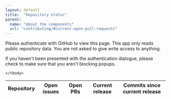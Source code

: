 ```yaml
---
layout: default
title:  "Repository status"
parent:
  name: "About the components"
  url: "contributing/#current-open-pull-requests"
---
```


<div class="auth-instructions">
    <p>
        Please authenticate with GitHub to view this page.
        This app only reads public repository data.
        You are not asked to give write access to anything.
    </p>
    <p>
        If you haven't been presented with the authentication dialogue,
        please check to make sure that you aren't blocking popups.
    </p>
</div>

<table class="repo-table">
    <thead>
        <tr>
            <th>Repository</th>
            <th>Open issues</th>
            <th>Open PRs</th>
            <th>Current release</th>
            <th>Commits since current release</th>
        </tr>
    </thead>
    <tbody>

    </tbody>
</table>

<script src="{{ site.baseurl }}/assets/js/jquery-1.11.0.min.js"></script>
<script src="//cdn.jsdelivr.net/jstorage/0.1/jstorage.min.js"></script>
<script src="https://cdn.rawgit.com/oauth-io/oauth-js/master/dist/oauth.min.js"></script>
<script>
function apiURL(url, params) {
    if (params === undefined) {
        params = "";
    }
    API_URL = "https://api.github.com"

    return API_URL + url + "?access_token=" + $.jStorage.get("github_key") + params
}

function loadData() {
  var repoList = [
    'cf-buttons',
    'cf-colors',
    'cf-expandables',
    'cf-forms',
    'cf-grid',
    'cf-icons',
    'cf-pagination',
    'cf-typography',
    //'cf-tabs', repos with no commits are currently problematic
    //'cf-tables',
    'capital-framework',
    'cf-demo',
    'cf-component-demo',
    'cf-grunt-config'
  ];

  $.each(repoList, function(key, name) {
    console.log("Outputting info for " + name);

    // Create row
    $('.repo-table tbody').append('<tr class="repo-table_row ' + name + '"></tr>');

    // Output repo name
    $('.' + name).append('<th><a href="https://github.com/cfpb/' + name + '">' + name + '</a></th>');

    // Issues API call
    $.getJSON(apiURL('/repos/cfpb/' + name + '/issues'), function(data) {
      // Output issue count
      $('.' + name).append('<td><a href="https://github.com/cfpb/' + name + '/issues">' + data.length + '</a></td>');
      
      // Count PRs
      var prCount = 0;
      $.each(data, function(issue) {
        if (issue.pull_request) {
          prCount++;
        }
      });
      $('.' + name).append('<td><a href="https://github.com/cfpb/' + name + '/pulls">' + prCount + '</a></td>');
      
      // Tags API call
      $.getJSON(apiURL('/repos/cfpb/' + name + '/tags'), function(tags) {
        if (tags.length) {
          console.log(tags);
          // Output most recent tag
          $('.' + name).append('<td><a href="https://github.com/cfpb/' + name + '/releases/tag/' + tags[0].name + '">' + tags[0].name + '</a></td>');

          var mostRecentTagSHA = tags[0].commit.sha;

          // Determine number of commits since most recent tag
          $.getJSON(apiURL('/repos/cfpb/' + name + '/commits'), function(commits) {
            if (commits.length) {
              console.log(commits);
              var commitsSinceTag = 0,
                  i = 0;
              while (commits[i].sha != mostRecentTagSHA) {
                commitsSinceTag++;
                i++;
              }
              $('.' + name).append('<td><a href="https://github.com/cfpb/' + name + '/commits">' + commitsSinceTag + '</a></td>');
            } // end if commits check
          }); // end commits API callback
        } else {
          // if repo has no tags, output 'n/a'
          $('.' + name).append('<td>n/a</td>');
        } // end if tags check
      }); // end tags API callback
    }); // end issues API callback
  }); // end each repo loop
} // end loadData

jQuery(function($) {
  // AU-THEN-TI-CATE

  OAuth.initialize('LWajr2F90vtJiWka2aWoA8RbAkQ');

  if ($.jStorage.get("github_key") === null) {
    $(".auth-instructions").slideDown();
    OAuth.popup('github', function(err, result) {
      $.jStorage.set("github_key", result.access_token);
      debugger
      $(".auth-instructions").slideUp();
      loadData();
    });
  } else {
    loadData();
  }
}); // end ready
</script>
